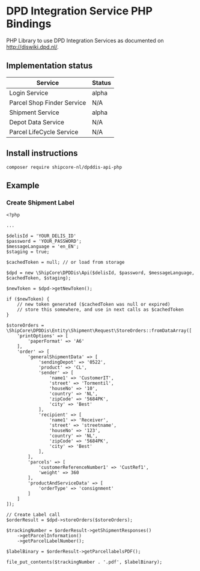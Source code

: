 # DPD Integration Service PHP Bindings

PHP Library to use DPD Integration Services as documented on http://diswiki.dpd.nl/.

## Implementation status

| Service                                               | Status                    |
| ----------------------------------------------------- | ------------------------- |
| Login Service                                         | alpha                     |
| Parcel Shop Finder Service                            | N/A                       |
| Shipment Service                                      | alpha                     |
| Depot Data Service                                    | N/A                       |
| Parcel LifeCycle Service                              | N/A                       |

## Install instructions

```
composer require shipcore-nl/dpddis-api-php
```

## Example

### Create Shipment Label

```
<?php

...

$delisId = 'YOUR_DELIS_ID'
$password = 'YOUR_PASSWORD';
$messageLanguage = 'en_EN';
$staging = true;

$cachedToken = null; // or load from storage 

$dpd = new \ShipCore\DPDDis\Api($delisId, $password, $messageLanguage, $cachedToken, $staging);

$newToken = $dpd->getNewToken();

if ($newToken) {
    // new token generated ($cachedToken was null or expired)
    // store this somewhere, and use in next calls as $cachedToken
}

$storeOrders = \ShipCore\DPDDis\Entity\Shipment\Request\StoreOrders::fromDataArray([
    'printOptions' => [
        'paperFormat' => 'A6'
    ],
    'order' => [
        'generalShipmentData' => [
            'sendingDepot' => '0522',
            'product' => 'CL',
            'sender' => [
                'name1' => 'CustomerIT',
                'street' => 'Tormentil',
                'houseNo' => '10',
                'country' => 'NL',
                'zipCode' => '5684PK',
                'city' => 'Best'
            ],
            'recipient' => [
                'name1' => 'Receiver',
                'street' => 'streetname',
                'houseNo' => '123',
                'country' => 'NL',
                'zipCode' => '5684PK',
                'city' => 'Best'
            ],
        ],
        'parcels' => [
            'customerReferenceNumber1' => 'CustRef1',
            'weight' => 360
        ],
        'productAndServiceData' => [
            'orderType' => 'consignment'
        ]
    ]
]);

// Create Label call
$orderResult = $dpd->storeOrders($storeOrders);

$trackingNumber = $orderResult->getShipmentResponses()
    ->getParcelInformation()
    ->getParcelLabelNumber();

$labelBinary = $orderResult->getParcellabelsPDF();

file_put_contents($trackingNumber . '.pdf', $labelBinary);

```

